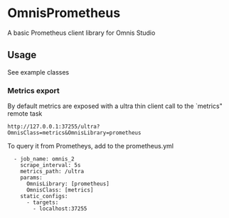 # OmnisPrometheus

A basic Prometheus client library for Omnis Studio

## Usage

See example classes


### Metrics export

By default  metrics are exposed with a ultra thin client call to the `metrics" remote task

```
http://127.0.0.1:37255/ultra?OmnisClass=metrics&OmnisLibrary=prometheus
```

To query it from Prometheys, add to the prometheus.yml

```
  - job_name: omnis_2
    scrape_interval: 5s
    metrics_path: /ultra
    params:
      OmnisLibrary: [prometheus]
      OmnisClass: [metrics]
    static_configs:
      - targets:
        - localhost:37255
``````
